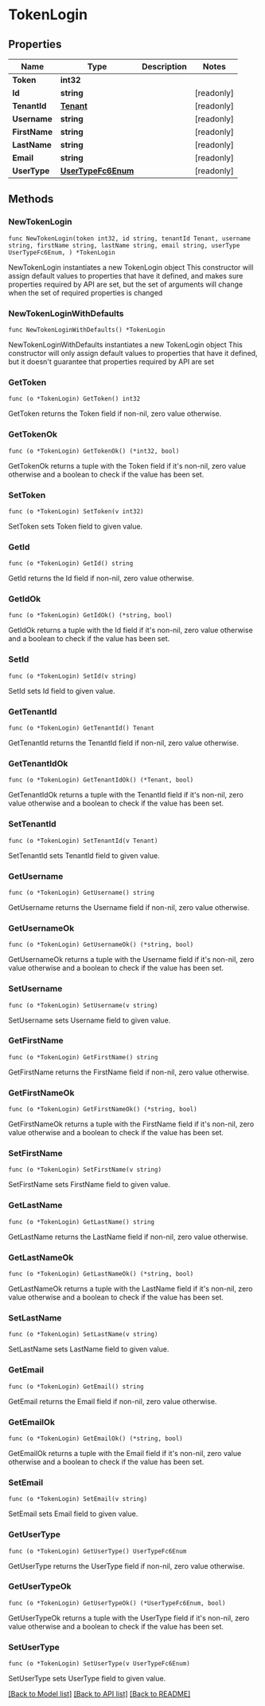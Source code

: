 # TokenLogin

## Properties

Name | Type | Description | Notes
------------ | ------------- | ------------- | -------------
**Token** | **int32** |  | 
**Id** | **string** |  | [readonly] 
**TenantId** | [**Tenant**](Tenant.md) |  | [readonly] 
**Username** | **string** |  | [readonly] 
**FirstName** | **string** |  | [readonly] 
**LastName** | **string** |  | [readonly] 
**Email** | **string** |  | [readonly] 
**UserType** | [**UserTypeFc6Enum**](UserTypeFc6Enum.md) |  | [readonly] 

## Methods

### NewTokenLogin

`func NewTokenLogin(token int32, id string, tenantId Tenant, username string, firstName string, lastName string, email string, userType UserTypeFc6Enum, ) *TokenLogin`

NewTokenLogin instantiates a new TokenLogin object
This constructor will assign default values to properties that have it defined,
and makes sure properties required by API are set, but the set of arguments
will change when the set of required properties is changed

### NewTokenLoginWithDefaults

`func NewTokenLoginWithDefaults() *TokenLogin`

NewTokenLoginWithDefaults instantiates a new TokenLogin object
This constructor will only assign default values to properties that have it defined,
but it doesn't guarantee that properties required by API are set

### GetToken

`func (o *TokenLogin) GetToken() int32`

GetToken returns the Token field if non-nil, zero value otherwise.

### GetTokenOk

`func (o *TokenLogin) GetTokenOk() (*int32, bool)`

GetTokenOk returns a tuple with the Token field if it's non-nil, zero value otherwise
and a boolean to check if the value has been set.

### SetToken

`func (o *TokenLogin) SetToken(v int32)`

SetToken sets Token field to given value.


### GetId

`func (o *TokenLogin) GetId() string`

GetId returns the Id field if non-nil, zero value otherwise.

### GetIdOk

`func (o *TokenLogin) GetIdOk() (*string, bool)`

GetIdOk returns a tuple with the Id field if it's non-nil, zero value otherwise
and a boolean to check if the value has been set.

### SetId

`func (o *TokenLogin) SetId(v string)`

SetId sets Id field to given value.


### GetTenantId

`func (o *TokenLogin) GetTenantId() Tenant`

GetTenantId returns the TenantId field if non-nil, zero value otherwise.

### GetTenantIdOk

`func (o *TokenLogin) GetTenantIdOk() (*Tenant, bool)`

GetTenantIdOk returns a tuple with the TenantId field if it's non-nil, zero value otherwise
and a boolean to check if the value has been set.

### SetTenantId

`func (o *TokenLogin) SetTenantId(v Tenant)`

SetTenantId sets TenantId field to given value.


### GetUsername

`func (o *TokenLogin) GetUsername() string`

GetUsername returns the Username field if non-nil, zero value otherwise.

### GetUsernameOk

`func (o *TokenLogin) GetUsernameOk() (*string, bool)`

GetUsernameOk returns a tuple with the Username field if it's non-nil, zero value otherwise
and a boolean to check if the value has been set.

### SetUsername

`func (o *TokenLogin) SetUsername(v string)`

SetUsername sets Username field to given value.


### GetFirstName

`func (o *TokenLogin) GetFirstName() string`

GetFirstName returns the FirstName field if non-nil, zero value otherwise.

### GetFirstNameOk

`func (o *TokenLogin) GetFirstNameOk() (*string, bool)`

GetFirstNameOk returns a tuple with the FirstName field if it's non-nil, zero value otherwise
and a boolean to check if the value has been set.

### SetFirstName

`func (o *TokenLogin) SetFirstName(v string)`

SetFirstName sets FirstName field to given value.


### GetLastName

`func (o *TokenLogin) GetLastName() string`

GetLastName returns the LastName field if non-nil, zero value otherwise.

### GetLastNameOk

`func (o *TokenLogin) GetLastNameOk() (*string, bool)`

GetLastNameOk returns a tuple with the LastName field if it's non-nil, zero value otherwise
and a boolean to check if the value has been set.

### SetLastName

`func (o *TokenLogin) SetLastName(v string)`

SetLastName sets LastName field to given value.


### GetEmail

`func (o *TokenLogin) GetEmail() string`

GetEmail returns the Email field if non-nil, zero value otherwise.

### GetEmailOk

`func (o *TokenLogin) GetEmailOk() (*string, bool)`

GetEmailOk returns a tuple with the Email field if it's non-nil, zero value otherwise
and a boolean to check if the value has been set.

### SetEmail

`func (o *TokenLogin) SetEmail(v string)`

SetEmail sets Email field to given value.


### GetUserType

`func (o *TokenLogin) GetUserType() UserTypeFc6Enum`

GetUserType returns the UserType field if non-nil, zero value otherwise.

### GetUserTypeOk

`func (o *TokenLogin) GetUserTypeOk() (*UserTypeFc6Enum, bool)`

GetUserTypeOk returns a tuple with the UserType field if it's non-nil, zero value otherwise
and a boolean to check if the value has been set.

### SetUserType

`func (o *TokenLogin) SetUserType(v UserTypeFc6Enum)`

SetUserType sets UserType field to given value.



[[Back to Model list]](../README.md#documentation-for-models) [[Back to API list]](../README.md#documentation-for-api-endpoints) [[Back to README]](../README.md)


